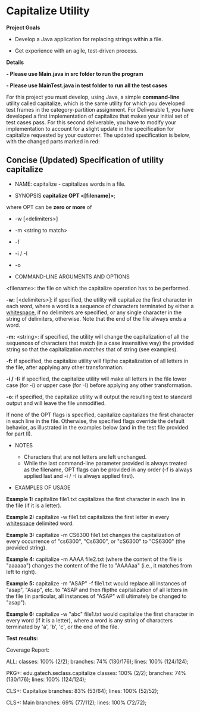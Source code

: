 
# Capitalize Utility

**Project Goals** 

- Develop a Java application for replacing strings within a file.

- Get experience with an agile, test-driven process.

**Details**

**- Please use Main.java in src folder to run the program**

**- Please use MainTest.java in test folder to run all the test cases**

For this project you must develop, using Java, a simple **command-line** utility called capitalize, which is the same utility for which you developed test frames in the category-partition assignment. For Deliverable 1, you have developed a first implementation of capitalize that makes your initial set of test cases pass. For this second deliverable, you have to modify your implementation to account for a slight update in the specification for capitalize requested by your customer. The updated specification is below, with the changed parts marked in red:

## Concise (Updated) Specification of utility capitalize

- NAME:
capitalize - capitalizes words in a file.

- SYNOPSIS
**capitalize OPT &lt;[filename]&gt;**;

where OPT can be **zero or more** of
  - -w [&lt;delimiters&gt;]
  - -m &lt;string to match&gt;
  - -f
  - -i / -I
  - -o

- COMMAND-LINE ARGUMENTS AND OPTIONS

&lt;filename&gt;: the file on which the capitalize operation has to be performed.

**-w:** [&lt;delimiters&gt;]: if specified, the utility will capitalize the first character in each _word_, where a word is a sequence of characters terminated by either a [whitespace](https://docs.oracle.com/javase/7/docs/api/java/lang/Character.html#isWhitespace(char)), if no delimiters are specified, or any single character in the string of delimiters, otherwise. Note that the end of the file always ends a word.

**-m:** &lt;string&gt;: if specified, the utility will change the capitalization of all the sequences of characters that match (in a case insensitive way) the provided string so that the capitalization _matches_ that of string (see examples).

**-f:** if specified, the capitalize utility will flipthe capitalization of all letters in the file, after applying any other transformation.

**-i / -I:**  if specified, the capitalize utility will make all letters in the file lower case (for -i) or upper case (for -I) before applying any other transformation.

**-o:**  if specified, the capitalize utility will output the resulting text to standard output and will leave the file unmodified.

If none of the OPT flags is specified, capitalize capitalizes the first character in each line in the file. Otherwise, the specified flags override the default behavior, as illustrated in the examples below (and in the test file provided for part II).

- NOTES
  - Characters that are not letters are left unchanged.
  - While the last command-line parameter provided is always treated as the filename, OPT flags can be provided in any order (-f is always applied last and -i / -I is always applied first).

- EXAMPLES OF USAGE

**Example 1:**
capitalize file1.txt
capitalizes the first character in each line in the file (if it is a letter).

**Example 2:**
capitalize -w file1.txt
capitalizes the first letter in every [whitespace](https://docs.oracle.com/javase/7/docs/api/java/lang/Character.html#isWhitespace(char)) delimited word.

**Example 3:**
capitalize -m CS6300 file1.txt
changes the capitalization of every occurrence of &quot;cs6300&quot;, &quot;Cs6300&quot;, or &quot;cS6300&quot; to &quot;CS6300&quot; (the provided string).

**Example 4:**
capitalize -m AAAA file2.txt
(where the content of the file is &quot;aaaaaa&quot;)
changes the content of the file to &quot;AAAAaa&quot; (i.e., it matches from left to right).

**Example 5:**
capitalize -m &quot;ASAP&quot; -f file1.txt
would replace all instances of &quot;asap&quot;, &quot;Asap&quot;, etc. to &quot;ASAP and then flipthe capitalization of all letters in the file (in particular, all instances of &quot;ASAP&quot; will ultimately be changed to &quot;asap&quot;).

**Example 6:**
capitalize -w &quot;abc&quot; file1.txt
would capitalize the first character in every word (if it is a letter), where a word is any string of characters terminated by &#39;a&#39;, &#39;b&#39;, &#39;c&#39;, or the end of the file.

**Test**  **results:**

Coverage Report:

ALL: classes: 100% (2/2); branches:  74% (130/176); lines: 100% (124/124);

PKG+: edu.gatech.seclass.capitalize classes: 100% (2/2); branches:  74% (130/176); lines: 100% (124/124);

CLS+: Capitalize  branches:  83% (53/64); lines: 100% (52/52);

CLS+: Main  branches:  69% (77/112); lines: 100% (72/72);
